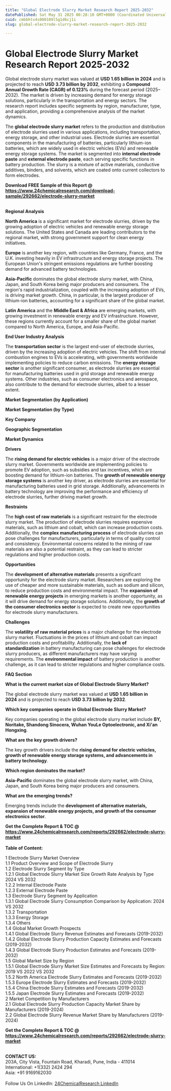 ```yaml
---
title: "Global Electrode Slurry Market Research Report 2025-2032"
datePublished: Sat May 31 2025 00:28:10 GMT+0000 (Coordinated Universal Time)
cuid: cmbbhtv4s000109l5g1d6cj1i
slug: global-electrode-slurry-market-research-report-2025-2032

---
```


# Global Electrode Slurry Market Research Report 2025-2032

<p>Global electrode slurry market was valued at <strong>USD 1.65 billion in 2024</strong> and is projected to reach <strong>USD 3.73 billion by 2032</strong>, exhibiting a <strong>Compound Annual Growth Rate (CAGR) of 0.123%</strong> during the forecast period (2025–2032). The market is driven by increasing demand for energy storage solutions, particularly in the transportation and energy sectors. The research report includes specific segments by region, manufacturer, type, and application, providing a comprehensive analysis of the market dynamics.</p><p>
</p><p>The <strong>global electrode slurry market</strong> refers to the production and distribution of electrode slurries used in various applications, including transportation, energy storage, and other industrial uses. Electrode slurries are essential components in the manufacturing of batteries, particularly lithium-ion batteries, which are widely used in electric vehicles (EVs) and renewable energy storage systems. The market is segmented into <strong>internal electrode paste</strong> and <strong>external electrode paste</strong>, each serving specific functions in battery production. The slurry is a mixture of active materials, conductive additives, binders, and solvents, which are coated onto current collectors to form electrodes.</p><div><b>Download FREE Sample of this Report @ 
            <a href="https://www.24chemicalresearch.com/download-sample/292662/electrode-slurry-market">
            https://www.24chemicalresearch.com/download-sample/292662/electrode-slurry-market</a></b></div><br><p>
<strong>Regional Analysis</strong></p><p>
</p><p><strong>North America</strong> is a significant market for electrode slurries, driven by the growing adoption of electric vehicles and renewable energy storage solutions. The United States and Canada are leading contributors to the regional market, with strong government support for clean energy initiatives.</p><p>
</p><p><strong>Europe</strong> is another key region, with countries like Germany, France, and the U.K. investing heavily in EV infrastructure and energy storage projects. The European Union's stringent emissions regulations are further boosting demand for advanced battery technologies.</p><p>
</p><p><strong>Asia-Pacific</strong> dominates the global electrode slurry market, with China, Japan, and South Korea being major producers and consumers. The region's rapid industrialization, coupled with the increasing adoption of EVs, is driving market growth. China, in particular, is the largest producer of lithium-ion batteries, accounting for a significant share of the global market.</p><p>
</p><p><strong>Latin America</strong> and the <strong>Middle East &amp; Africa</strong> are emerging markets, with growing investment in renewable energy and EV infrastructure. However, these regions currently account for a smaller share of the global market compared to North America, Europe, and Asia-Pacific.</p><p>
<strong>End User Industry Analysis</strong></p><p>
</p><p>The <strong>transportation sector</strong> is the largest end-user of electrode slurries, driven by the increasing adoption of electric vehicles. The shift from internal combustion engines to EVs is accelerating, with governments worldwide implementing policies to reduce carbon emissions. The <strong>energy storage sector</strong> is another significant consumer, as electrode slurries are essential for manufacturing batteries used in grid storage and renewable energy systems. Other industries, such as consumer electronics and aerospace, also contribute to the demand for electrode slurries, albeit to a lesser extent.</p><p>
<strong>Market Segmentation (by Application)</strong></p><p>
</p><p>
<strong>Market Segmentation (by Type)</strong></p><p>
</p><p>
<strong>Key Company</strong></p><p>
</p><p>
<strong>Geographic Segmentation</strong></p><p>
</p><p>
<strong>Market Dynamics</strong></p><p>
<strong>Drivers</strong></p><p>
</p><p>The <strong>rising demand for electric vehicles</strong> is a major driver of the electrode slurry market. Governments worldwide are implementing policies to promote EV adoption, such as subsidies and tax incentives, which are boosting demand for lithium-ion batteries. The <strong>growth of renewable energy storage systems</strong> is another key driver, as electrode slurries are essential for manufacturing batteries used in grid storage. Additionally, advancements in battery technology are improving the performance and efficiency of electrode slurries, further driving market growth.</p><p>
<strong>Restraints</strong></p><p>
</p><p>The <strong>high cost of raw materials</strong> is a significant restraint for the electrode slurry market. The production of electrode slurries requires expensive materials, such as lithium and cobalt, which can increase production costs. Additionally, the <strong>complex manufacturing process</strong> of electrode slurries can pose challenges for manufacturers, particularly in terms of quality control and consistency. Environmental concerns related to the mining of raw materials are also a potential restraint, as they can lead to stricter regulations and higher production costs.</p><p>
<strong>Opportunities</strong></p><p>
</p><p>The <strong>development of alternative materials</strong> presents a significant opportunity for the electrode slurry market. Researchers are exploring the use of cheaper and more sustainable materials, such as sodium and silicon, to reduce production costs and environmental impact. The <strong>expansion of renewable energy projects</strong> in emerging markets is another opportunity, as it will drive demand for energy storage solutions. Additionally, the <strong>growth of the consumer electronics sector</strong> is expected to create new opportunities for electrode slurry manufacturers.</p><p>
<strong>Challenges</strong></p><p>
</p><p>The <strong>volatility of raw material prices</strong> is a major challenge for the electrode slurry market. Fluctuations in the prices of lithium and cobalt can impact production costs and profitability. Additionally, the <strong>lack of standardization</strong> in battery manufacturing can pose challenges for electrode slurry producers, as different manufacturers may have varying requirements. The <strong>environmental impact</strong> of battery production is another challenge, as it can lead to stricter regulations and higher compliance costs.</p><p>
<strong>FAQ Section</strong></p><p>
<strong>What is the current market size of Global Electrode Slurry Market?</strong></p><p>
</p><p>The global electrode slurry market was valued at <strong>USD 1.65 billion in 2024</strong> and is projected to reach <strong>USD 3.73 billion by 2032</strong>.</p><p>
<strong>Which key companies operate in Global Electrode Slurry Market?</strong></p><p>
</p><p>Key companies operating in the global electrode slurry market include <strong>BY, Noritake, Shandong Sinocera, Wuhan YouLe Optoelectronic, and Xi'an Hongxing</strong>.</p><p>
<strong>What are the key growth drivers?</strong></p><p>
</p><p>The key growth drivers include the <strong>rising demand for electric vehicles, growth of renewable energy storage systems, and advancements in battery technology</strong>.</p><p>
<strong>Which region dominates the market?</strong></p><p>
</p><p><strong>Asia-Pacific</strong> dominates the global electrode slurry market, with China, Japan, and South Korea being major producers and consumers.</p><p>
<strong>What are the emerging trends?</strong></p><p>
</p><p>Emerging trends include the <strong>development of alternative materials, expansion of renewable energy projects, and growth of the consumer electronics sector</strong>.</p>

<div><b>Get the Complete Report & TOC @ 
            <a href="https://www.24chemicalresearch.com/reports/292662/electrode-slurry-market">
            https://www.24chemicalresearch.com/reports/292662/electrode-slurry-market</a></b></div><br>
            <b>Table of Content:</b><p>1 Electrode Slurry Market Overview<br />
    1.1 Product Overview and Scope of Electrode Slurry<br />
    1.2 Electrode Slurry Segment by Type<br />
        1.2.1 Global Electrode Slurry Market Size Growth Rate Analysis by Type 2024 VS 2032<br />
        1.2.2 Internal Electrode Paste<br />
        1.2.3 External Electrode Paste<br />
    1.3 Electrode Slurry Segment by Application<br />
        1.3.1 Global Electrode Slurry Consumption Comparison by Application: 2024 VS 2032<br />
        1.3.2 Transportation<br />
        1.3.3 Energy Storage<br />
        1.3.4 Others<br />
    1.4 Global Market Growth Prospects<br />
        1.4.1 Global Electrode Slurry Revenue Estimates and Forecasts (2019-2032)<br />
        1.4.2 Global Electrode Slurry Production Capacity Estimates and Forecasts (2019-2032)<br />
        1.4.3 Global Electrode Slurry Production Estimates and Forecasts (2019-2032)<br />
    1.5 Global Market Size by Region<br />
        1.5.1 Global Electrode Slurry Market Size Estimates and Forecasts by Region: 2019 VS 2022 VS 2032<br />
        1.5.2 North America Electrode Slurry Estimates and Forecasts (2019-2032)<br />
        1.5.3 Europe Electrode Slurry Estimates and Forecasts (2019-2032)<br />
        1.5.4 China Electrode Slurry Estimates and Forecasts (2019-2032)<br />
        1.5.5 Japan Electrode Slurry Estimates and Forecasts (2019-2032)<br />
2 Market Competition by Manufacturers<br />
    2.1 Global Electrode Slurry Production Capacity Market Share by Manufacturers (2019-2024)<br />
    2.2 Global Electrode Slurry Revenue Market Share by Manufacturers (2019-2024)<br />
</p>

<div><b>Get the Complete Report & TOC @ 
            <a href="https://www.24chemicalresearch.com/reports/292662/electrode-slurry-market">
            https://www.24chemicalresearch.com/reports/292662/electrode-slurry-market</a></b></div><br>

<b>CONTACT US:</b><br>
            203A, City Vista, Fountain Road, Kharadi, Pune, India - 411014<br>
            International: +1(332) 2424 294<br>
            Asia: +91 9169162030 <br><br>
            Follow Us On LinkedIn: <a href="https://www.linkedin.com/company/24chemicalresearch/">24ChemicalResearch LinkedIn</a>